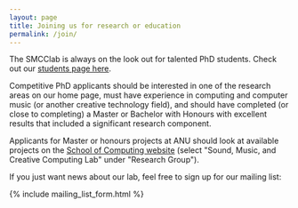 ```yaml
---
layout: page
title: Joining us for research or education
permalink: /join/
---
```


The SMCClab is always on the look out for talented PhD students. Check out our [students page here](http://charlesmartin.au/students/).

Competitive PhD applicants should be interested in one of the research areas on our home page, must have experience in computing and computer music (or another creative technology field), and should have completed (or close to completing) a Master or 
Bachelor with Honours with excellent results that included a significant research component.

Applicants for Master or honours projects at ANU should look at available projects on the [School of Computing website](https://comp.anu.edu.au/study/projects/) (select "Sound, Music, and Creative Computing Lab" under "Research Group").

If you just want news about our lab, feel free to sign up for our mailing list:

{% include mailing_list_form.html %}
